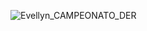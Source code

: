 ![Evellyn_CAMPEONATO_DER](https://user-images.githubusercontent.com/89795363/184373964-fbd09a4e-29e0-4051-971b-b524f0b30496.jpg)

